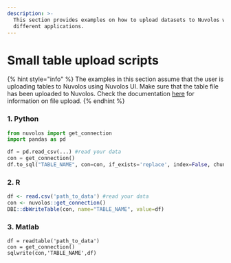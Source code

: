 ```yaml
---
description: >-
  This section provides examples on how to upload datasets to Nuvolos with
  different applications.
---
```


# Small table upload scripts

{% hint style="info" %}
The examples in this section assume that the user is uploading tables to Nuvolos using Nuvolos UI. Make sure that the table file has been uploaded to Nuvolos. Check the documentation [here](../../../getting-started/work-with-files/) for information on file upload.
{% endhint %}

### 1. Python

```python
from nuvolos import get_connection
import pandas as pd

df = pd.read_csv(...) #read your data
con = get_connection()
df.to_sql("TABLE_NAME", con=con, if_exists='replace', index=False, chunksize=10000)
```

### 2. R

```r
df <- read.csv('path_to_data') #read your data
con <- nuvolos::get_connection()
DBI::dbWriteTable(con, name="TABLE_NAME", value=df)
```

### 3. Matlab

```text
df = readtable('path_to_data')
con = get_connection()
sqlwrite(con,'TABLE_NAME',df)
```

